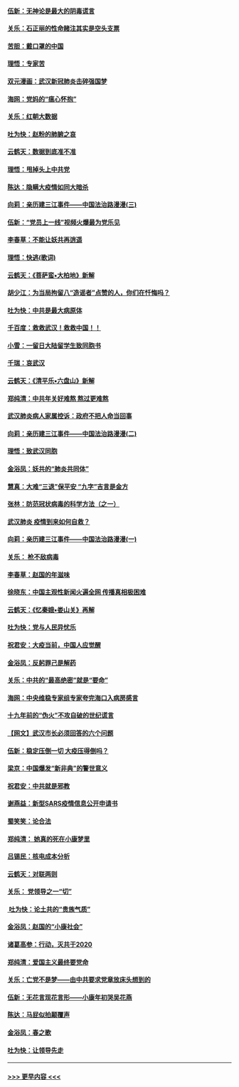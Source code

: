 #### [伍新：无神论是最大的阴毒谎言](../pages/nsc993/n11846129.md?t=02061633) 
#### [关乐：石正丽的性命赌注其实是空头支票](../pages/nsc993/n11846109.md?t=02061633) 
#### [苦胆：戴口罩的中国](../pages/nsc993/n11845576.md?t=02061633) 
#### [理悟：专家苦](../pages/nsc993/n11845564.md?t=02061633) 
#### [双元漫画：武汉新冠肺炎击碎强国梦](../pages/nsc993/n11843320.md?t=02061633) 
#### [海网：党妈的“瘟心怀抱”](../pages/nsc993/n11840740.md?t=02061633) 
#### [关乐：红朝大数据](../pages/nsc993/n11840675.md?t=02061633) 
#### [吐为快：赵粉的肺腑之哀](../pages/nsc993/n11840618.md?t=02061633) 
#### [云鹤天：数据到底准不准](../pages/nsc993/n11840325.md?t=02061633) 
#### [理悟：甩掉头上中共党](../pages/nsc993/n11838826.md?t=02061633) 
#### [陈达：隐瞒大疫情如同大暗杀](../pages/nsc993/n11838771.md?t=02061633) 
#### [向莉：亲历建三江事件——中国法治路漫漫(三)](../pages/nsc993/n11831825.md?t=02061633) 
#### [伍新：“党员上一线”视频火爆最为党乐见](../pages/nsc993/n11838200.md?t=02061633) 
#### [李春草：不能让妖共再逍遥](../pages/nsc993/n11838102.md?t=02061633) 
#### [理悟：快逃(歌词)](../pages/nsc993/n11838083.md?t=02061633) 
#### [云鹤天：《菩萨蛮▪大柏地》新解](../pages/nsc993/n11838059.md?t=02061633) 
#### [胡少江：为当局拘留八“造谣者”点赞的人，你们在忏悔吗？](../pages/nsc993/n11836801.md?t=02061633) 
#### [吐为快：中共是最大病原体](../pages/nsc993/n11836748.md?t=02061633) 
#### [千百度：救救武汉！救救中国！！](../pages/nsc993/n11836145.md?t=02061633) 
#### [小雪：一留日大陆留学生致同胞书](../pages/nsc993/n11834624.md?t=02061633) 
#### [千瑞：哀武汉](../pages/nsc993/n11833647.md?t=02061633) 
#### [云鹤天：《清平乐▪六盘山》新解](../pages/nsc993/n11833611.md?t=02061633) 
#### [郑纯清：中共年关好难熬 熬过更难熬](../pages/nsc993/n11833489.md?t=02061633) 
#### [武汉肺炎病人家属控诉：政府不把人命当回事](../pages/nsc993/n11833205.md?t=02061633) 
#### [向莉：亲历建三江事件——中国法治路漫漫(二)](../pages/nsc993/n11829102.md?t=02061633) 
#### [理悟：致武汉同胞](../pages/nsc993/n11831522.md?t=02061633) 
#### [金浴凤：妖共的“肺炎共同体”](../pages/nsc993/n11829448.md?t=02061633) 
#### [慧真：大难“三退”保平安 “九字”吉言是金方](../pages/nsc993/n11829501.md?t=02061633) 
#### [张林：防范冠状病毒的科学方法（之一）](../pages/nsc993/n11828618.md?t=02061633) 
#### [武汉肺炎 疫情到来如何自救？](../pages/nsc993/n11827632.md?t=02061633) 
#### [向莉：亲历建三江事件——中国法治路漫漫(一)](../pages/nsc993/n11827190.md?t=02061633) 
#### [关乐： 枪不敌病毒](../pages/nsc993/n11826746.md?t=02061633) 
#### [李春草：赵国的年滋味](../pages/nsc993/n11826321.md?t=02061633) 
#### [徐晓东：中国主观性新闻火遍全网 传播真相极困难](../pages/nsc993/n11826508.md?t=02061633) 
#### [云鹤天：《忆秦娥▪娄山关》再解](../pages/nsc993/n11824682.md?t=02061633) 
#### [吐为快：党与人民异忧乐](../pages/nsc993/n11824660.md?t=02061633) 
#### [祝君安：大疫当前，中国人应觉醒](../pages/nsc993/n11821946.md?t=02061633) 
#### [金浴凤：反躬罪己是解药](../pages/nsc993/n11820280.md?t=02061633) 
#### [关乐：中共的“最高绝密”就是“要命”](../pages/nsc993/n11816946.md?t=02061633) 
#### [海网：中央维稳专家组专家夸完海口入病房感言](../pages/nsc993/n11815138.md?t=02061633) 
#### [十九年前的“伪火”不攻自破的世纪谎言](../pages/nsc993/n11813238.md?t=02061633) 
#### [【网文】武汉市长必须回答的六个问题](../pages/nsc993/n11813848.md?t=02061633) 
#### [伍新：稳定压倒一切 大疫压得倒吗？](../pages/nsc993/n11812634.md?t=02061633) 
#### [梁京：中国爆发“新非典”的警世意义](../pages/nsc993/n11812554.md?t=02061633) 
#### [祝君安：中共就是邪教](../pages/nsc993/n11812431.md?t=02061633) 
#### [谢燕益：新型SARS疫情信息公开申请书](../pages/nsc993/n11808840.md?t=02061633) 
#### [蜀笑笑：论合法](../pages/nsc993/n11808064.md?t=02061633) 
#### [郑纯清： 她真的死在小康梦里](../pages/nsc993/n11806623.md?t=02061633) 
#### [吕锡民：核电成本分析](../pages/nsc993/n11806284.md?t=02061633) 
#### [云鹤天：对联两则](../pages/nsc993/n11805957.md?t=02061633) 
#### [关乐： 党领导之一“切”](../pages/nsc993/n11804505.md?t=02061633) 
#### [ 吐为快：论土共的“贵族气质”](../pages/nsc993/n11804490.md?t=02061633) 
#### [金浴凤：赵国的“小康社会”](../pages/nsc993/n11804452.md?t=02061633) 
#### [诸葛高参：行动，灭共于2020](../pages/nsc993/n11804120.md?t=02061633) 
#### [郑纯清：爱国主义最终要党命](../pages/nsc993/n11802197.md?t=02061633) 
#### [关乐：亡党不是梦——由中共要求党章放床头想到的](../pages/nsc993/n11802156.md?t=02061633) 
#### [伍新：无花言现花言形——小康年初哭吴花燕](../pages/nsc993/n11800044.md?t=02061633) 
#### [陈达：马屁似拍颠覆声](../pages/nsc993/n11800010.md?t=02061633) 
#### [金浴凤：春之歌](../pages/nsc993/n11797687.md?t=02061633) 
#### [吐为快：让领导先走](../pages/nsc993/n11797512.md?t=02061633) 

----
#### [ >>> 更早内容 <<< ](../indexes/nsc993-earlier.md)
